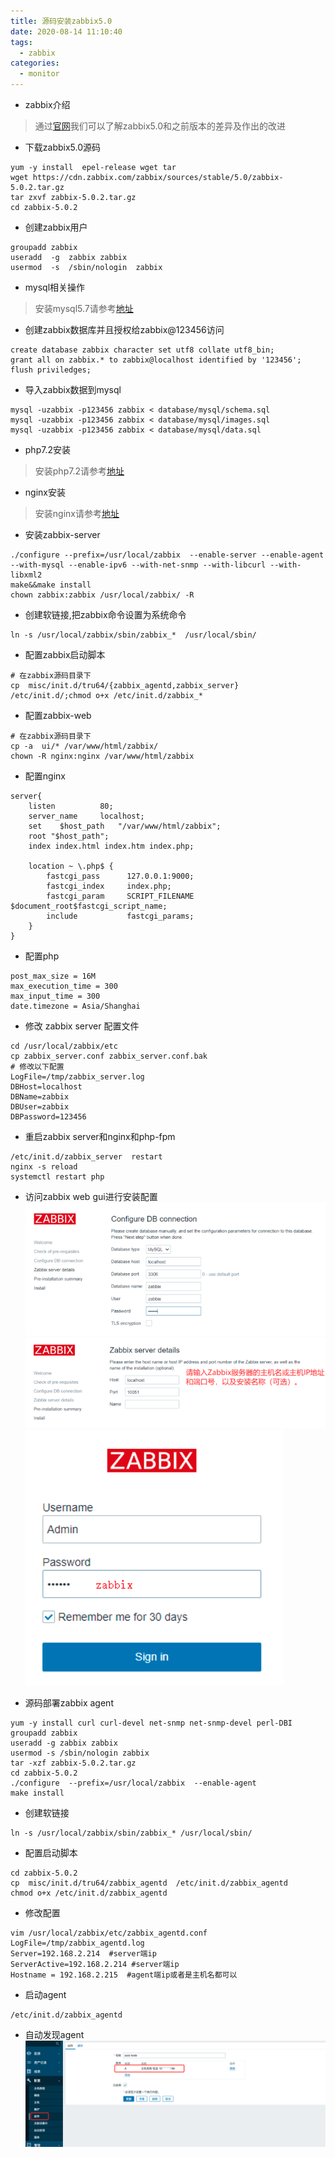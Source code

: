 ```yaml
---
title: 源码安装zabbix5.0
date: 2020-08-14 11:10:40
tags:
  - zabbix
categories:
  - monitor
---
```


+ zabbix介绍
> 通过[官网](https://www.zabbix.com/cn/whats_new_5_0)我们可以了解zabbix5.0和之前版本的差异及作出的改进

+ 下载zabbix5.0源码
```
yum -y install  epel-release wget tar
wget https://cdn.zabbix.com/zabbix/sources/stable/5.0/zabbix-5.0.2.tar.gz
tar zxvf zabbix-5.0.2.tar.gz
cd zabbix-5.0.2
```

+ 创建zabbix用户
```
groupadd zabbix
useradd  -g  zabbix zabbix
usermod  -s  /sbin/nologin  zabbix
```

+ mysql相关操作
> 安装mysql5.7请参考[地址](https://blanklin030.github.io/2020/05/13/rmp-install-mysql/)
  + 创建zabbix数据库并且授权给zabbix@123456访问
  ```
  create database zabbix character set utf8 collate utf8_bin;
  grant all on zabbix.* to zabbix@localhost identified by '123456';
  flush priviledges;
  ```
  + 导入zabbix数据到mysql
  ```
  mysql -uzabbix -p123456 zabbix < database/mysql/schema.sql
  mysql -uzabbix -p123456 zabbix < database/mysql/images.sql
  mysql -uzabbix -p123456 zabbix < database/mysql/data.sql
  ```
+ php7.2安装
> 安装php7.2请参考[地址](https://blanklin030.github.io/2020/08/11/php7.2-install/)

+ nginx安装
> 安装nginx请参考[地址](https://blanklin030.github.io/2020/08/11/nginx-install/)

+ 安装zabbix-server
```
./configure --prefix=/usr/local/zabbix  --enable-server --enable-agent --with-mysql --enable-ipv6 --with-net-snmp --with-libcurl --with-libxml2
make&&make install
chown zabbix:zabbix /usr/local/zabbix/ -R
```
+ 创建软链接,把zabbix命令设置为系统命令
```
ln -s /usr/local/zabbix/sbin/zabbix_*  /usr/local/sbin/
```
+ 配置zabbix启动脚本
```
# 在zabbix源码目录下
cp  misc/init.d/tru64/{zabbix_agentd,zabbix_server}  /etc/init.d/;chmod o+x /etc/init.d/zabbix_*
```

+ 配置zabbix-web
```
# 在zabbix源码目录下
cp -a  ui/* /var/www/html/zabbix/
chown -R nginx:nginx /var/www/html/zabbix
```
+ 配置nginx
```
server{
    listen         	80;
    server_name 	localhost;
    set    $host_path 	"/var/www/html/zabbix";
    root "$host_path";
    index index.html index.htm index.php;

    location ~ \.php$ {
        fastcgi_pass      127.0.0.1:9000;
        fastcgi_index     index.php;
        fastcgi_param     SCRIPT_FILENAME $document_root$fastcgi_script_name;
        include           fastcgi_params;
    }
}
```
+ 配置php
```
post_max_size = 16M
max_execution_time = 300
max_input_time = 300
date.timezone = Asia/Shanghai
```

+ 修改 zabbix server 配置文件
```
cd /usr/local/zabbix/etc
cp zabbix_server.conf zabbix_server.conf.bak
# 修改以下配置
LogFile=/tmp/zabbix_server.log
DBHost=localhost
DBName=zabbix
DBUser=zabbix
DBPassword=123456
```

+ 重启zabbix server和nginx和php-fpm
```
/etc/init.d/zabbix_server  restart
nginx -s reload
systemctl restart php
```

+ 访问zabbix web gui进行安装配置
![zabbix-web-1](/images/zabbix-web-1.png)
![zabbix-web-2](/images/zabbix-web-2.png)
![zabbix-web-3](/images/zabbix-web-3.png)

+ 源码部署zabbix agent
```
yum -y install curl curl-devel net-snmp net-snmp-devel perl-DBI
groupadd zabbix
useradd -g zabbix zabbix
usermod -s /sbin/nologin zabbix
tar -xzf zabbix-5.0.2.tar.gz
cd zabbix-5.0.2
./configure  --prefix=/usr/local/zabbix  --enable-agent
make install
```
+ 创建软链接
```
ln -s /usr/local/zabbix/sbin/zabbix_* /usr/local/sbin/
```
+ 配置启动脚本
```
cd zabbix-5.0.2
cp  misc/init.d/tru64/zabbix_agentd  /etc/init.d/zabbix_agentd
chmod o+x /etc/init.d/zabbix_agentd
```

+ 修改配置
```
vim /usr/local/zabbix/etc/zabbix_agentd.conf
LogFile=/tmp/zabbix_agentd.log
Server=192.168.2.214  #server端ip
ServerActive=192.168.2.214 #server端ip
Hostname = 192.168.2.215  #agent端ip或者是主机名都可以
```

+ 启动agent
```
/etc/init.d/zabbix_agentd
```
+ 自动发现agent
![zabbix-web-5](/images/zabbix-web-5.png)